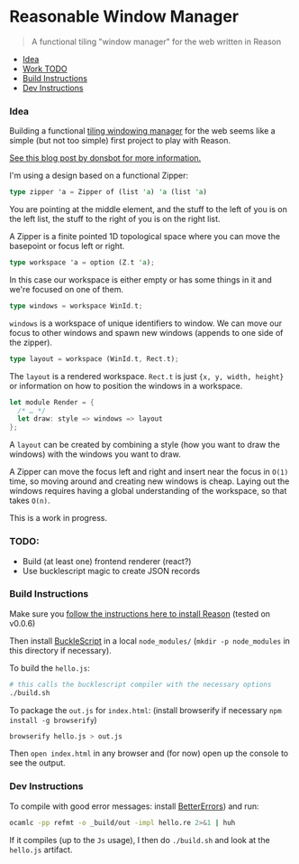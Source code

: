 # Reasonable Window Manager

> A functional tiling "window manager" for the web written in Reason

* [Idea](#idea)
* [Work TODO](#todo)
* [Build Instructions](#build-instructions)
* [Dev Instructions](#dev-instructions)

### Idea

Building a functional [tiling windowing manager](https://en.wikipedia.org/wiki/Tiling_window_manager) for the web seems like a simple (but not too simple) first project to play with Reason.

[See this blog post by donsbot for more information.](https://donsbot.wordpress.com/2007/05/17/roll-your-own-window-manager-tracking-focus-with-a-zipper/)


I'm using a design based on a functional Zipper:

```rust
type zipper 'a = Zipper of (list 'a) 'a (list 'a)
```

You are pointing at the middle element, and the stuff to the left of you is on the left list, the stuff to the right of you is on the right list.

A Zipper is a finite pointed 1D topological space where you can move the basepoint or focus left or right.

```rust
type workspace 'a = option (Z.t 'a);
```

In this case our workspace is either empty or has some things in it and we're focused on one of them. 

```rust
type windows = workspace WinId.t;
```

`windows` is a workspace of unique identifiers to window. We can move our focus to other windows and spawn new windows (appends to one side of the zipper). 

```rust
type layout = workspace (WinId.t, Rect.t);
```

The `layout` is a rendered workspace. `Rect.t` is just `{x, y, width, height}` or information on how to position the windows in a workspace.

```rust
let module Render = {
  /* … */
  let draw: style => windows => layout
};
```

A `layout` can be created by combining a style (how you want to draw the windows) with the windows you want to draw.

A Zipper can move the focus left and right and insert near the focus in `O(1)` time, so moving around and creating new windows is cheap. Laying out the windows requires having a global understanding of the workspace, so that takes `O(n)`.

This is a work in progress.

### TODO:

* Build (at least one) frontend renderer (react?)
* Use bucklescript magic to create JSON records

### Build Instructions

Make sure you [follow the instructions here to install Reason](https://github.com/facebook/reason) (tested on v0.0.6)

Then install [BuckleScript](https://github.com/bloomberg/bucklescript) in a local `node_modules/` (`mkdir -p node_modules` in this directory if necessary).

To build the `hello.js`:

```sh
# this calls the bucklescript compiler with the necessary options
./build.sh
```

To package the `out.js` for `index.html`:
(install browserify if necessary `npm install -g browserify`)

```sh
browserify hello.js > out.js
```

Then `open index.html` in any browser and (for now) open up the console to see the output.

### Dev Instructions

To compile with good error messages: install [BetterErrors](https://github.com/npm-ml/BetterErrors)) and run:

```sh
ocamlc -pp refmt -o _build/out -impl hello.re 2>&1 | huh
```

If it compiles (up to the `Js` usage), I then do `./build.sh` and look at the `hello.js` artifact.

